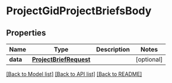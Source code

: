 # ProjectGidProjectBriefsBody

## Properties
Name | Type | Description | Notes
------------ | ------------- | ------------- | -------------
**data** | [**ProjectBriefRequest**](ProjectBriefRequest.md) |  | [optional] 

[[Back to Model list]](../README.md#documentation-for-models) [[Back to API list]](../README.md#documentation-for-api-endpoints) [[Back to README]](../README.md)


